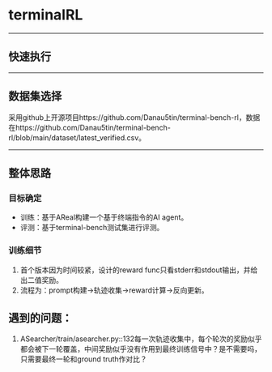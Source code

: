 # terminalRL

----
## 快速执行

----
## 数据集选择
采用github上开源项目https://github.com/Danau5tin/terminal-bench-rl，数据在https://github.com/Danau5tin/terminal-bench-rl/blob/main/dataset/latest_verified.csv。

----
## 整体思路
### 目标确定
- 训练：基于AReal构建一个基于终端指令的AI agent。
- 评测：基于terminal-bench测试集进行评测。
### 训练细节
1. 首个版本因为时间较紧，设计的reward func只看stderr和stdout输出，并给出二值奖励。
2. 流程为：prompt构建->轨迹收集->reward计算->反向更新。

## 遇到的问题：
1. ASearcher/train/asearcher.py::132每一次轨迹收集中，每个轮次的奖励似乎都会被下一轮覆盖，中间奖励似乎没有作用到最终训练信号中？是不需要吗，只需要最终一轮和ground truth作对比？